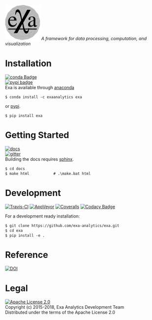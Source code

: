[![exa logo](docs/source/static/logo.png)](https://exa-analytics.github.io) 
*A framework for data processing, computation, and visualization*


# Installation
[![conda Badge](https://anaconda.org/exaanalytics/exa/badges/installer/conda.svg)](https://conda.anaconda.org/exaanalytics)  
[![pypi badge](https://badge.fury.io/py/exa.svg)](https://badge.fury.io/py/exa)  
Exa is available through [anaconda](https://www.continuum.io/downloads)

    $ conda install -c exaanalytics exa

or [pypi](https://pypi.python.org/pypi).

    $ pip install exa


# Getting Started
[![docs](https://readthedocs.org/projects/exa/badge/?version=latest)](https://exa-analytics.github.io/exa/)  
[![gitter](https://badges.gitter.im/exa-analytics/exa.svg)](https://gitter.im/exa-analytics/exa)  
Building the docs requires [sphinx](http://www.sphinx-doc.org/en/stable).

    $ cd docs
    $ make html           # .\make.bat html


# Development
[![Travis-CI](https://travis-ci.org/exa-analytics/exa.svg?branch=master)](https://travis-ci.org/exa-analytics/exa)
[![AppVeyor](https://ci.appveyor.com/api/projects/status/j6h8pb23xduq5vqs?svg=true)](https://ci.appveyor.com/project/avmarchenko/exa)
[![Coveralls](https://coveralls.io/repos/github/exa-analytics/exa/badge.svg)](https://coveralls.io/github/exa-analytics/exa)
[![Codacy Badge](https://api.codacy.com/project/badge/Grade/d7f1c1b3e8f14153b67d54f7f7ccdd05)](https://www.codacy.com/app/exa-analytics/exa-org?utm_source=github.com&amp;utm_medium=referral&amp;utm_content=exa-analytics/exa&amp;utm_campaign=Badge_Grade)

For a development ready installation:

    $ git clone https://github.com/exa-analytics/exa.git
    $ cd exa
    $ pip install -e .


# Reference
[![DOI](https://zenodo.org/badge/23807/exa-analytics/exa.svg)](https://zenodo.org/badge/latestdoi/23807/exa-analytics/exa)  


# Legal
[![Apache License 2.0](http://img.shields.io/:license-apache-blue.svg?style=flat-square)](http://www.apache.org/licenses/LICENSE-2.0)  
Copyright (c) 2015-2018, Exa Analytics Development Team  
Distributed under the terms of the Apache License 2.0  
